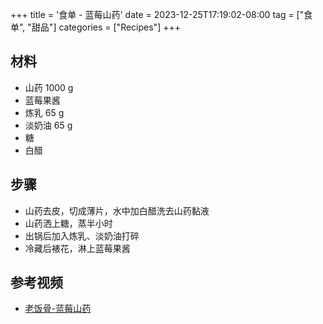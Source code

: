 +++
title = '食单 - 蓝莓山药'
date = 2023-12-25T17:19:02-08:00
tag = ["食单", "甜品"]
categories = ["Recipes"]
+++

## 材料
- 山药 1000 g
- 蓝莓果酱
- 炼乳 65 g
- 淡奶油 65 g
- 糖
- 白醋

## 步骤
- 山药去皮，切成薄片，水中加白醋洗去山药黏液
- 山药洒上糖，蒸半小时
- 出锅后加入炼乳、淡奶油打碎
- 冷藏后裱花，淋上蓝莓果酱

## 参考视频
- [老饭骨-蓝莓山药](https://www.bilibili.com/video/BV1y94y147nC)